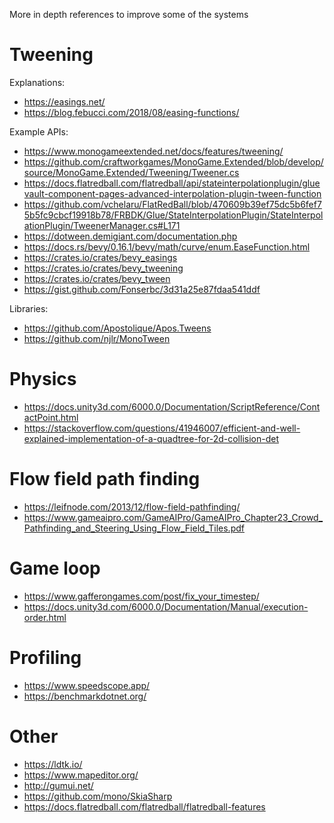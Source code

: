 More in depth references to improve some of the systems

# Tweening
Explanations:
- https://easings.net/
- https://blog.febucci.com/2018/08/easing-functions/

Example APIs:
- https://www.monogameextended.net/docs/features/tweening/
- https://github.com/craftworkgames/MonoGame.Extended/blob/develop/source/MonoGame.Extended/Tweening/Tweener.cs
- https://docs.flatredball.com/flatredball/api/stateinterpolationplugin/gluevault-component-pages-advanced-interpolation-plugin-tween-function
- https://github.com/vchelaru/FlatRedBall/blob/470609b39ef75dc5b6fef75b5fc9cbcf19918b78/FRBDK/Glue/StateInterpolationPlugin/StateInterpolationPlugin/TweenerManager.cs#L171
- https://dotween.demigiant.com/documentation.php
- https://docs.rs/bevy/0.16.1/bevy/math/curve/enum.EaseFunction.html
- https://crates.io/crates/bevy_easings
- https://crates.io/crates/bevy_tweening
- https://crates.io/crates/bevy_tween
- https://gist.github.com/Fonserbc/3d31a25e87fdaa541ddf

Libraries:
- https://github.com/Apostolique/Apos.Tweens
- https://github.com/njlr/MonoTween

# Physics
- https://docs.unity3d.com/6000.0/Documentation/ScriptReference/ContactPoint.html
- https://stackoverflow.com/questions/41946007/efficient-and-well-explained-implementation-of-a-quadtree-for-2d-collision-det

# Flow field path finding
- https://leifnode.com/2013/12/flow-field-pathfinding/
- https://www.gameaipro.com/GameAIPro/GameAIPro_Chapter23_Crowd_Pathfinding_and_Steering_Using_Flow_Field_Tiles.pdf

# Game loop
- https://www.gafferongames.com/post/fix_your_timestep/
- https://docs.unity3d.com/6000.0/Documentation/Manual/execution-order.html

# Profiling
- https://www.speedscope.app/
- https://benchmarkdotnet.org/

# Other
- https://ldtk.io/
- https://www.mapeditor.org/
- http://gumui.net/
- https://github.com/mono/SkiaSharp
- https://docs.flatredball.com/flatredball/flatredball-features